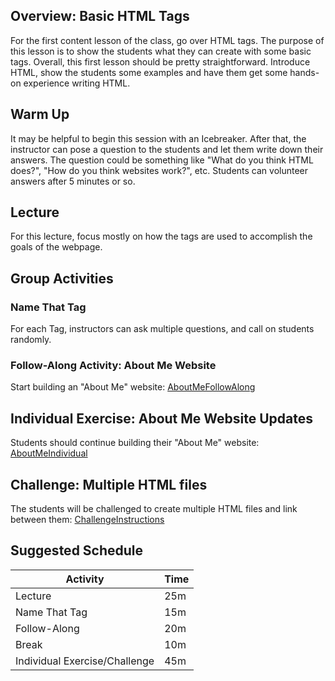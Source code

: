 ## Overview: Basic HTML Tags
For the first content lesson of the class, go over HTML tags. The purpose of this lesson is to show the students what they can create with some basic tags. Overall, this first lesson should be pretty straightforward. Introduce HTML, show the students some examples and have them get some hands-on experience writing HTML.

## Warm Up
It may be helpful to begin this session with an Icebreaker. After that, the instructor can pose a question to the students and let them write down their answers. The question could be something like "What do you think HTML does?", "How do you think websites work?", etc. Students can volunteer answers after 5 minutes or so.

## Lecture
For this lecture, focus mostly on how the tags are used to accomplish the goals of the webpage.

## Group Activities
### Name That Tag
For each Tag, instructors can ask multiple questions, and call on students randomly.

### Follow-Along Activity: About Me Website
Start building an "About Me" website: [AboutMeFollowAlong](AboutMeFollowAlong.md)

## Individual Exercise: About Me Website Updates
Students should continue building their "About Me" website: [AboutMeIndividual](AboutMeIndividual.md)

## Challenge: Multiple HTML files
The students will be challenged to create multiple HTML files and link between them: [ChallengeInstructions](ChallengeInstructions.md)

## Suggested Schedule
| Activity | Time |
|-|-|
| Lecture | 25m |
| Name That Tag | 15m |
| Follow-Along | 20m |
| Break | 10m |
| Individual Exercise/Challenge | 45m |